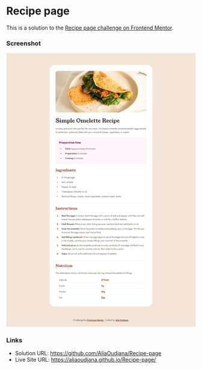 # Recipe page

This is a solution to the [Recipe page challenge on Frontend Mentor](https://www.frontendmentor.io/challenges/recipe-page-KiTsR8QQKm).

### Screenshot

![](./screenshot.png)

### Links

- Solution URL: https://github.com/AliaOudjana/Recipe-page
- Live Site URL: https://aliaoudjana.github.io/Recipe-page/